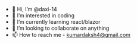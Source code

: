 - 👋 Hi, I’m @daxi-14
- 👀 I’m interested in coding
- 🌱 I’m currently learning react/blazor
- 💞️ I’m looking to collaborate on anything
- 📫 How to reach me - kumardaksh4@gmail.com

<!---
daxi-14/daxi-14 is a ✨ special ✨ repository because its `README.md` (this file) appears on your GitHub profile.
You can click the Preview link to take a look at your changes.
--->
